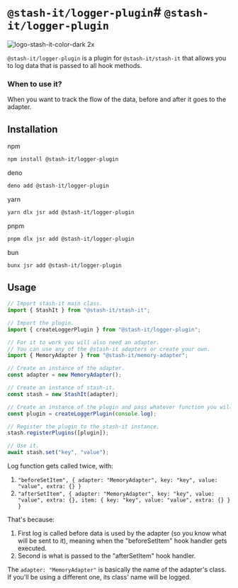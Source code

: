 # `@stash-it/logger-plugin`# `@stash-it/logger-plugin`

![logo-stash-it-color-dark 2x](https://user-images.githubusercontent.com/1819138/30385483-99fd209c-98a7-11e7-85e2-595791d8d894.png)

`@stash-it/logger-plugin` is a plugin for `@stash-it/stash-it` that allows you to log data that is passed to all hook methods.

### When to use it?

When you want to track the flow of the data, before and after it goes to the adapter.

## Installation

npm

```bash
npm install @stash-it/logger-plugin
```

deno

```bash
deno add @stash-it/logger-plugin
```

yarn

```bash
yarn dlx jsr add @stash-it/logger-plugin
```

pnpm

```bash
pnpm dlx jsr add @stash-it/logger-plugin
```

bun

```bash
bunx jsr add @stash-it/logger-plugin
```

## Usage

```ts
// Import stash-it main class.
import { StashIt } from "@stash-it/stash-it";

// Import the plugin.
import { createLoggerPlugin } from "@stash-it/logger-plugin";

// For it to work you will also need an adapter.
// You can use any of the @stash-it adapters or create your own.
import { MemoryAdapter } from "@stash-it/memory-adapter";

// Create an instance of the adapter.
const adapter = new MemoryAdapter();

// Create an instance of stash-it.
const stash = new StashIt(adapter);

// Create an instance of the plugin and pass whatever function you will log with.
const plugin = createLoggerPlugin(console.log);

// Register the plugin to the stash-it instance.
stash.registerPlugins([plugin]);

// Use it.
await stash.set("key", "value");
```

Log function gets called twice, with:

1. `"beforeSetItem", { adapter: "MemoryAdapter", key: "key", value: "value", extra: {} }`
2. `"afterSetItem", { adapter: "MemoryAdapter", key: "key", value: "value", extra: {}, item: { key: "key", value: "value", extra: {} } }`

That's because:

1. First log is called before data is used by the adapter (so you know what will be sent to it), meaning when the "beforeSetItem" hook handler gets executed.
2. Second is what is passed to the "afterSetItem" hook handler.

The `adapter: "MemoryAdapter"` is basically the name of the adapter's class. If you'll be using a different one, its class' name will be logged.
